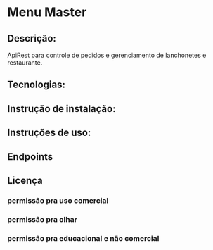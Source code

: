# Menu Master

## Descrição:

ApiRest para controle de pedidos e
gerenciamento de lanchonetes e restaurante.

## Tecnologias:



## Instrução de instalação:

## Instruções de uso:

## Endpoints

## Licença
### permissão pra uso comercial
### permissão pra olhar
### permissão pra educacional e não comercial
